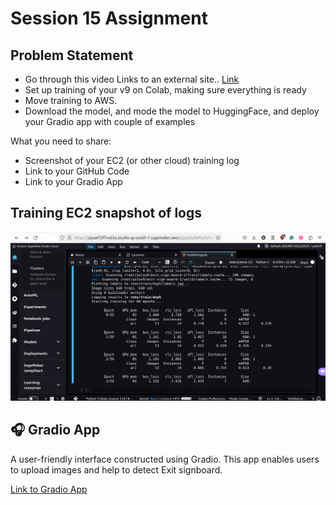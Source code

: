 # Session 15 Assignment

## Problem Statement

* Go through this video Links to an external site.. [Link](https://www.youtube.com/watch?v=Opr53ctUVlA)
* Set up training of your v9 on Colab, making sure everything is ready
* Move training to AWS. 
* Download the model, and mode the model to HuggingFace, and deploy your Gradio app with couple of examples

What you need to share:

* Screenshot of your EC2 (or other cloud) training log
* Link to your GitHub Code
* Link to your Gradio App

## Training EC2 snapshot of logs
![miss_classified](./images/snapshot_ec2.png)


## 🎧 Gradio App
A user-friendly interface constructed using Gradio. This app enables users to upload images and help to detect Exit signboard.

[Link to Gradio App](https://huggingface.co/spaces/balajib197/eras15)
